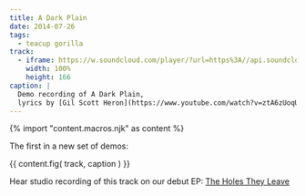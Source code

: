 ```yaml
---
title: A Dark Plain
date: 2014-07-26
tags:
  - teacup gorilla
track:
  - iframe: https://w.soundcloud.com/player/?url=https%3A//api.soundcloud.com/tracks/159477907&amp;color=ff0000&amp;auto_play=false&amp;hide_related=false&amp;show_comments=true&amp;show_user=true&amp;show_reposts=false
    width: 100%
    height: 166
caption: |
  Demo recording of A Dark Plain,
  lyrics by [Gil Scott Heron](https://www.youtube.com/watch?v=ztA6zUoqUcc)
---
```


{% import "content.macros.njk" as content %}

The first in a new set of demos:

{{ content.fig(
  track,
  caption
) }}

Hear studio recording of this track
on our debut EP:
[The Holes They Leave](/projects/holes-they-leave/)
